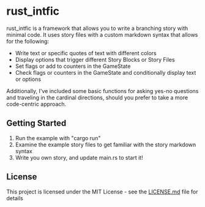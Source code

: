 # rust_intfic

rust_intfic is a framework that allows you to write a branching story with minimal code.
It uses story files with a custom markdown syntax that allows for the following:

* Write text or specific quotes of text with different colors
* Display options that trigger different Story Blocks or Story Files
* Set flags or add to counters in the GameState
* Check flags or counters in the GameState and conditionally display text or options

Additionally, I've included some basic functions for asking yes-no questions and traveling in the cardinal directions, should you prefer to take a more code-centric approach.

## Getting Started

1. Run the example with "cargo run"
2. Examine the example story files to get familiar with the story markdown syntax
3. Write you own story, and update main.rs to start it!

## License

This project is licensed under the MIT License - see the [LICENSE.md](LICENSE) file for details
